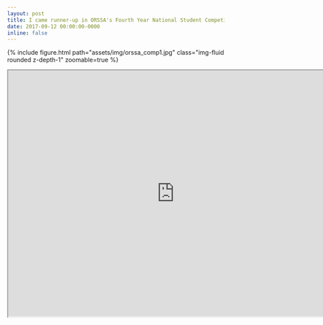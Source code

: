 ```yaml
---
layout: post
title: I came runner-up in ORSSA's Fourth Year National Student Competition
date: 2017-09-12 00:00:00-0000
inline: false
---
```


{% include figure.html path="assets/img/orssa_comp1.jpg" class="img-fluid rounded z-depth-1" zoomable=true %}
<iframe width="770" height="570.32" src="https://www.youtube.com/embed/S_QAAFVKKo0"></iframe>
